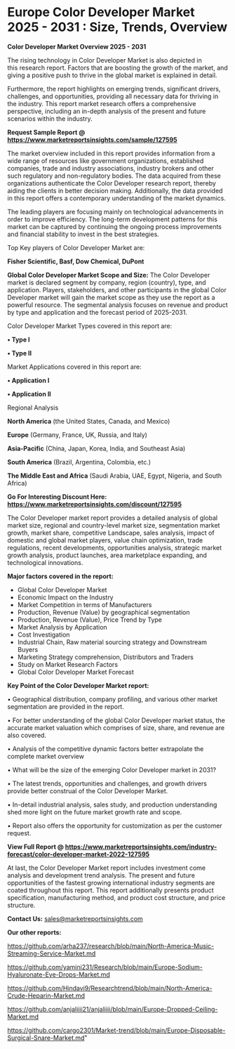  # Europe Color Developer Market 2025 - 2031 : Size, Trends, Overview

<Strong> Color Developer Market Overview 2025 - 2031</strong>

The rising technology in Color Developer Market is also depicted in this research report. Factors that are boosting the growth of the market, and giving a positive push to thrive in the global market is explained in detail.

Furthermore, the report highlights on emerging trends, significant drivers, challenges, and opportunities, providing all necessary data for thriving in the industry. This report market research offers a comprehensive perspective, including an in-depth analysis of the present and future scenarios within the industry.

<strong>Request Sample Report @ <a href=https://www.marketreportsinsights.com/sample/127595>https://www.marketreportsinsights.com/sample/127595</a></strong>

The market overview included in this report provides information from a wide range of resources like government organizations, established companies, trade and industry associations, industry brokers and other such regulatory and non-regulatory bodies. The data acquired from these organizations authenticate the Color Developer research report, thereby aiding the clients in better decision making. Additionally, the data provided in this report offers a contemporary understanding of the market dynamics.

The leading players are focusing mainly on technological advancements in order to improve efficiency. The long-term development patterns for this market can be captured by continuing the ongoing process improvements and financial stability to invest in the best strategies.

Top Key players of Color Developer Market are:

<strong>Fisher Scientific, Basf, Dow Chemical, DuPont</strong>

<strong><b>Global Color Developer Market Scope and Size:</b></strong>
The Color Developer market is declared segment by company, region (country), type, and application. Players, stakeholders, and other participants in the global Color Developer market will gain the market scope as they use the report as a powerful resource. The segmental analysis focuses on revenue and product by type and application and the forecast period of 2025-2031.

Color Developer Market Types covered in this report are:

<strong>• Type I

• Type II</strong>

Market Applications covered in this report are:

<strong>• Application I

• Application II</strong> 

Regional Analysis

<strong>North America</strong> (the United States, Canada, and Mexico)

<strong>Europe</strong> (Germany, France, UK, Russia, and Italy)

<strong>Asia-Pacific</strong> (China, Japan, Korea, India, and Southeast Asia)

<strong>South America</strong> (Brazil, Argentina, Colombia, etc.)

<strong>The Middle East and Africa</strong> (Saudi Arabia, UAE, Egypt, Nigeria, and South Africa)

<strong>Go For Interesting Discount Here: <a href=https://www.marketreportsinsights.com/discount/127595>https://www.marketreportsinsights.com/discount/127595</a></strong>

The Color Developer market report provides a detailed analysis of global market size, regional and country-level market size, segmentation market growth, market share, competitive Landscape, sales analysis, impact of domestic and global market players, value chain optimization, trade regulations, recent developments, opportunities analysis, strategic market growth analysis, product launches, area marketplace expanding, and technological innovations.

<strong><b>Major factors covered in the report:</b></strong>
<ul>
  <li>Global Color Developer Market </li>
  <li>Economic Impact on the Industry</li>
  <li>Market Competition in terms of Manufacturers</li>
  <li>Production, Revenue (Value) by geographical segmentation</li>
  <li>Production, Revenue (Value), Price Trend by Type</li>
  <li>Market Analysis by Application</li>
  <li>Cost Investigation</li>
  <li>Industrial Chain, Raw material sourcing strategy and Downstream Buyers</li>
  <li>Marketing Strategy comprehension, Distributors and Traders</li>
  <li>Study on Market Research Factors</li>
  <li>Global Color Developer Market Forecast</li>
</ul>

<strong><b>Key Point of the Color Developer Market report:</b></strong>

• Geographical distribution, company profiling, and various other market segmentation are provided in the report.

• For better understanding of the global Color Developer market status, the accurate market valuation which comprises of size, share, and revenue are also covered.

• Analysis of the competitive dynamic factors better extrapolate the complete market overview

• What will be the size of the emerging Color Developer market in 2031?

• The latest trends, opportunities and challenges, and growth drivers provide better construal of the Color Developer Market.

• In-detail industrial analysis, sales study, and production understanding shed more light on the future market growth rate and scope.

• Report also offers the opportunity for customization as per the customer request.

<strong><b>View Full Report @ <a href=https://www.marketreportsinsights.com/industry-forecast/color-developer-market-2022-127595>https://www.marketreportsinsights.com/industry-forecast/color-developer-market-2022-127595</a></b></strong>


At last, the Color Developer Market report includes investment come analysis and development trend analysis. The present and future opportunities of the fastest growing international industry segments are coated throughout this report. This report additionally presents product specification, manufacturing method, and product cost structure, and price structure.

<strong>Contact Us:</strong>
sales@marketreportsinsights.com

<strong>Our other reports:</strong>

<a href=https://github.com/arha237/research/blob/main/North-America-Music-Streaming-Service-Market.md>https://github.com/arha237/research/blob/main/North-America-Music-Streaming-Service-Market.md</a>

<a href=https://github.com/yamini231/Research/blob/main/Europe-Sodium-Hyaluronate-Eye-Drops-Market.md>https://github.com/yamini231/Research/blob/main/Europe-Sodium-Hyaluronate-Eye-Drops-Market.md</a>

<a href=https://github.com/Hindavi9/Researchtrend/blob/main/North-America-Crude-Heparin-Market.md>https://github.com/Hindavi9/Researchtrend/blob/main/North-America-Crude-Heparin-Market.md</a>

<a href=https://github.com/anjaliiii21/anjaliiii/blob/main/Europe-Dropped-Ceiling-Market.md>https://github.com/anjaliiii21/anjaliiii/blob/main/Europe-Dropped-Ceiling-Market.md</a>

<a href=https://github.com/cargo2301/Market-trend/blob/main/Europe-Disposable-Surgical-Snare-Market.md>https://github.com/cargo2301/Market-trend/blob/main/Europe-Disposable-Surgical-Snare-Market.md</a>"

